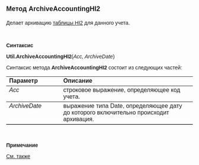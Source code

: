 ﻿<html>
<head>
<title>Метод ArchiveAccountingHI2</title>
</head>

<body>

<h1><font face="Arial" size="4">Метод ArchiveAccountingHI2</font></h1>

<p><font face="Arial">Делает архивацию 
<a href="../../../Database/Hi2.html">таблицы HI2</a> для данного учета.</font></p>

<p class="label">&nbsp;</p>

<p class="label"><font face="Arial"><b>Синтаксис</b></font></p>

<p><font face="Arial"><b>U</b><strong>til.ArchiveAccountingHI2</strong>(<em>Acc, 
ArchiveDate</em>)</font></p>

<p><font face="Arial">Синтаксис метода<strong> ArchiveAccountingHI2</strong>
состоит из следующих частей:</font></p>

<table border="1" cellPadding="5" cols="2" frame="below" rules="rows">
<TBODY>
  <tr vAlign="top">
    <td class="label" width="29%"><font face="Arial"><b>Параметр</b></font></td>
    <td class="label" width="71%"><font face="Arial"><strong>Описание</strong></font></td>
  </tr>
  <tr vAlign="top">
    <td width="29%"><em><font face="Arial">Acc</font></em></td>
    <td width="71%"><font face="Arial">строковое выражение, 
	определяющее код учета.</font></td>
  </tr>
  <tr vAlign="top">
    <td width="29%"><font face="Arial"><em>ArchiveDate</em></font></td>
    <td width="71%"><font face="Arial">выражение типа Date, 
	определяющее дату до которого включительно происходит архивация.</font></td>
  </tr>
</TBODY>
</table>

<p class="label">&nbsp;</p>

<p class="label"><font face="Arial"><b>Примечание</b></font></p>

<p class="label"><font face="Arial"><a href="../../../functions.html">
См. также</a></font></p>

</body>
</html>
